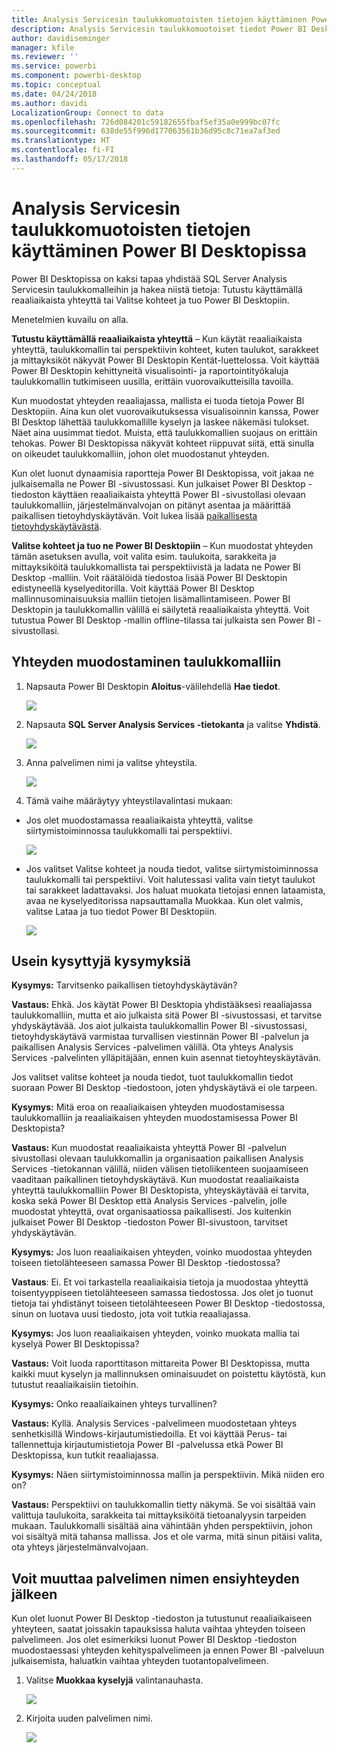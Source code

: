 ```yaml
---
title: Analysis Servicesin taulukkomuotoisten tietojen käyttäminen Power BI Desktopissa
description: Analysis Servicesin taulukkomuotoiset tiedot Power BI Desktopissa
author: davidiseminger
manager: kfile
ms.reviewer: ''
ms.service: powerbi
ms.component: powerbi-desktop
ms.topic: conceptual
ms.date: 04/24/2018
ms.author: davidi
LocalizationGroup: Connect to data
ms.openlocfilehash: 726d084201c59182655fbaf5ef35a0e999bc07fc
ms.sourcegitcommit: 638de55f996d177063561b36d95c8c71ea7af3ed
ms.translationtype: HT
ms.contentlocale: fi-FI
ms.lasthandoff: 05/17/2018
---
```

# <a name="using-analysis-services-tabular-data-in-power-bi-desktop"></a>Analysis Servicesin taulukkomuotoisten tietojen käyttäminen Power BI Desktopissa
Power BI Desktopissa on kaksi tapaa yhdistää SQL Server Analysis Servicesin taulukkomalleihin ja hakea niistä tietoja: Tutustu käyttämällä reaaliaikaista yhteyttä tai Valitse kohteet ja tuo Power BI Desktopiin.

Menetelmien kuvailu on alla.

**Tutustu käyttämällä reaaliaikaista yhteyttä** – Kun käytät reaaliaikaista yhteyttä, taulukkomallin tai perspektiivin kohteet, kuten taulukot, sarakkeet ja mittayksiköt näkyvät Power BI Desktopin Kentät-luettelossa. Voit käyttää Power BI Desktopin kehittyneitä visualisointi- ja raportointityökaluja taulukkomallin tutkimiseen uusilla, erittäin vuorovaikutteisilla tavoilla.

Kun muodostat yhteyden reaaliajassa, mallista ei tuoda tietoja Power BI Desktopiin. Aina kun olet vuorovaikutuksessa visualisoinnin kanssa, Power BI Desktop lähettää taulukkomallille kyselyn ja laskee näkemäsi tulokset. Näet aina uusimmat tiedot. Muista, että taulukkomallien suojaus on erittäin tehokas. Power BI Desktopissa näkyvät kohteet riippuvat siitä, että sinulla on oikeudet taulukkomalliin, johon olet muodostanut yhteyden.

Kun olet luonut dynaamisia raportteja Power BI Desktopissa, voit jakaa ne julkaisemalla ne Power BI -sivustossasi. Kun julkaiset Power BI Desktop -tiedoston käyttäen reaaliaikaista yhteyttä Power BI -sivustollasi olevaan taulukkomalliin, järjestelmänvalvojan on pitänyt asentaa ja määrittää paikallisen tietoyhdyskäytävän. Voit lukea lisää [paikallisesta tietoyhdyskäytävästä](service-gateway-onprem.md).

**Valitse kohteet ja tuo ne Power BI Desktopiin** – Kun muodostat yhteyden tämän asetuksen avulla, voit valita esim. taulukoita, sarakkeita ja mittayksiköitä taulukkomallista tai perspektiivistä ja ladata ne Power BI Desktop -malliin. Voit räätälöidä tiedostoa lisää Power BI Desktopin edistyneellä kyselyeditorilla. Voit käyttää Power BI Desktop mallinnusominaisuuksia malliin tietojen lisämallintamiseen. Power BI Desktopin ja taulukkomallin välillä ei säilytetä reaaliaikaista yhteyttä. Voit tutustua Power BI Desktop -mallin offline-tilassa tai julkaista sen Power BI -sivustollasi.

## <a name="to-connect-to-a-tabular-model"></a>Yhteyden muodostaminen taulukkomalliin
1. Napsauta Power BI Desktopin **Aloitus**-välilehdellä **Hae tiedot**.
   
   ![](media/desktop-analysis-services-tabular-data/pbid_sqlas_getdata.png)
2. Napsauta **SQL Server Analysis Services -tietokanta** ja valitse **Yhdistä**.
   
   ![](media/desktop-analysis-services-tabular-data/pbid_sqlas_getdata_as.png)
3. Anna palvelimen nimi ja valitse yhteystila. 
   
   ![](media/desktop-analysis-services-tabular-data/pbid_sqlas_getdata_as_server.png)
4. Tämä vaihe määräytyy yhteystilavalintasi mukaan:

* Jos olet muodostamassa reaaliaikaista yhteyttä, valitse siirtymistoiminnossa taulukkomalli tai perspektiivi.
  
  ![](media/desktop-analysis-services-tabular-data/pbid_sqlas_getdata_as_live.png)
* Jos valitset Valitse kohteet ja nouda tiedot, valitse siirtymistoiminnossa taulukkomalli tai perspektiivi. Voit halutessasi valita vain tietyt taulukot tai sarakkeet ladattavaksi. Jos haluat muokata tietojasi ennen lataamista, avaa ne kyselyeditorissa napsauttamalla Muokkaa. Kun olet valmis, valitse Lataa ja tuo tiedot Power BI Desktopiin.

  ![](media/desktop-analysis-services-tabular-data/pbid_sqlas_getdata_as_select.png)

## <a name="frequently-asked-questions"></a>Usein kysyttyjä kysymyksiä
**Kysymys:** Tarvitsenko paikallisen tietoyhdyskäytävän?

**Vastaus:** Ehkä. Jos käytät Power BI Desktopia yhdistääksesi reaaliajassa taulukkomalliin, mutta et aio julkaista sitä Power BI -sivustossasi, et tarvitse yhdyskäytävää. Jos aiot julkaista taulukkomallin Power BI -sivustossasi, tietoyhdyskäytävä varmistaa turvallisen viestinnän Power BI -palvelun ja paikallisen Analysis Services -palvelimen välillä. Ota yhteys Analysis Services -palvelinten ylläpitäjään, ennen kuin asennat tietoyhteyskäytävän.

Jos valitset valitse kohteet ja nouda tiedot, tuot taulukkomallin tiedot suoraan Power BI Desktop -tiedostoon, joten yhdyskäytävä ei ole tarpeen.

**Kysymys:** Mitä eroa on reaaliaikaisen yhteyden muodostamisessa taulukkomalliin ja reaaliaikaisen yhteyden muodostamisessa Power BI Desktopista?

**Vastaus:** Kun muodostat reaaliaikaista yhteyttä Power BI -palvelun sivustollasi olevaan taulukkomallin ja organisaation paikallisen Analysis Services -tietokannan välillä, niiden välisen tietoliikenteen suojaamiseen vaaditaan paikallinen tietoyhdyskäytävä. Kun muodostat reaaliaikaista yhteyttä taulukkomalliin Power BI Desktopista, yhteyskäytävää ei tarvita, koska sekä Power BI Desktop että Analysis Services -palvelin, jolle muodostat yhteyttä, ovat organisaatiossa paikallisesti. Jos kuitenkin julkaiset Power BI Desktop -tiedoston Power BI-sivustoon, tarvitset yhdyskäytävän.

**Kysymys:** Jos luon reaaliaikaisen yhteyden, voinko muodostaa yhteyden toiseen tietolähteeseen samassa Power BI Desktop -tiedostossa?

**Vastaus**: Ei. Et voi tarkastella reaaliaikaisia tietoja ja muodostaa yhteyttä toisentyyppiseen tietolähteeseen samassa tiedostossa. Jos olet jo tuonut tietoja tai yhdistänyt toiseen tietolähteeseen Power BI Desktop -tiedostossa, sinun on luotava uusi tiedosto, jota voit tutkia reaaliajassa.

**Kysymys:** Jos luon reaaliaikaisen yhteyden, voinko muokata mallia tai kyselyä Power BI Desktopissa?

**Vastaus:** Voit luoda raporttitason mittareita Power BI Desktopissa, mutta kaikki muut kyselyn ja mallinnuksen ominaisuudet on poistettu käytöstä, kun tutustut reaaliaikaisiin tietoihin.

**Kysymys:** Onko reaaliaikainen yhteys turvallinen?

**Vastaus:** Kyllä. Analysis Services -palvelimeen muodostetaan yhteys senhetkisillä Windows-kirjautumistiedoilla. Et voi käyttää Perus- tai tallennettuja kirjautumistietoja Power BI -palvelussa etkä Power BI Desktopissa, kun tutkit reaaliajassa.

**Kysymys:** Näen siirtymistoiminnossa mallin ja perspektiivin. Mikä niiden ero on?

**Vastaus:** Perspektiivi on taulukkomallin tietty näkymä. Se voi sisältää vain valittuja taulukoita, sarakkeita tai mittayksiköitä tietoanalyysin tarpeiden mukaan. Taulukkomalli sisältää aina vähintään yhden perspektiivin, johon voi sisältyä mitä tahansa mallissa. Jos et ole varma, mitä sinun pitäisi valita, ota yhteys järjestelmänvalvojaan.

## <a name="to-change-the-server-name-after-initial-connection"></a>Voit muuttaa palvelimen nimen ensiyhteyden jälkeen
Kun olet luonut Power BI Desktop -tiedoston ja tutustunut reaaliaikaiseen yhteyteen, saatat joissakin tapauksissa haluta vaihtaa yhteyden toiseen palvelimeen. Jos olet esimerkiksi luonut Power BI Desktop -tiedoston muodostaessasi yhteyden kehityspalvelimeen ja ennen Power BI -palveluun julkaisemista, haluatkin vaihtaa yhteyden tuotantopalvelimeen.

1. Valitse **Muokkaa kyselyjä** valintanauhasta.
   
   ![](media/desktop-analysis-services-tabular-data/pbid_sqlas_chname_editquery.png)
2. Kirjoita uuden palvelimen nimi.
   
   ![](media/desktop-analysis-services-tabular-data/pbid_sqlas_chname_dialog.png)

